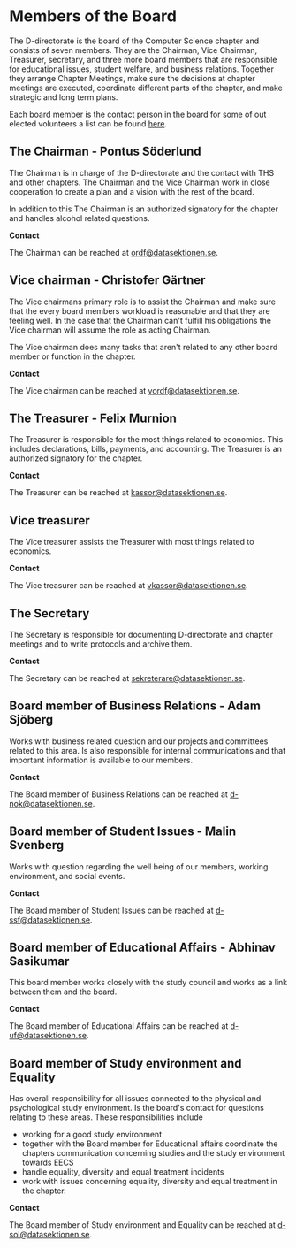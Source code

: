 # Members of the Board

The D-directorate is the board of the Computer Science chapter and consists of seven members.
They are the Chairman, Vice Chairman, Treasurer, secretary, and three more board members that are responsible
for educational issues, student welfare, and business relations. Together they arrange Chapter Meetings, make sure
the decisions at chapter meetings are executed, coordinate different parts of the chapter, and make strategic and long term plans.

Each board member is the contact person in the board for some of out elected volunteers a list can be found [here](https://dsekt.se/kontaktfunktionarare).

## The Chairman - Pontus Söderlund

The Chairman is in charge of the D-directorate and the contact with THS and other chapters.
The Chairman and the Vice Chairman work in close cooperation to create a plan and a vision with the rest of the board.

In addition to this The Chairman is an authorized signatory for the chapter and handles alcohol related questions.

**Contact**

The Chairman can be reached at [ordf@datasektionen.se](mailto:ordf@datasektionen.se).

## Vice chairman - Christofer Gärtner

The Vice chairmans primary role is to assist the Chairman and make sure
that the every board members workload is reasonable and that they are feeling well.
In the case that the Chairman can't fulfill his obligations the Vice chairman will
assume the role as acting Chairman.

The Vice chairman does many tasks that aren't related to any other board member or function in the chapter.

**Contact**

The Vice chairman can be reached at [vordf@datasektionen.se](mailto:vordf@datasektionen.se).

## The Treasurer - Felix Murnion

The Treasurer is responsible for the most things related to economics.
This includes declarations, bills, payments, and accounting. The Treasurer
is an authorized signatory for the chapter.

**Contact**

The Treasurer can be reached at [kassor@datasektionen.se](mailto:kassor@datasektionen.se).

## Vice treasurer

The Vice treasurer assists the Treasurer with most things related to economics.

**Contact**

The Vice treasurer can be reached at [vkassor@datasektionen.se](mailto:vkassor@datasektionen.se).

## The Secretary

The Secretary is responsible for documenting D-directorate and chapter meetings
and to write protocols and archive them.

**Contact**

The Secretary can be reached at [sekreterare@datasektionen.se](mailto:sekreterare@datasektionen.se).

## Board member of Business Relations - Adam Sjöberg

Works with business related question and our projects and committees related to this area.
Is also responsible for internal communications and that important information is available to our members.

**Contact**

The Board member of Business Relations can be reached at [d-nok@datasektionen.se](mailto:d-nok@datasektionen.se).

## Board member of Student Issues - Malin Svenberg

Works with question regarding the well being of our members, working environment, and
social events.

**Contact**

The Board member of Student Issues can be reached at [d-ssf@datasektionen.se](mailto:d-ssf@datasektionen.se).

## Board member of Educational Affairs - Abhinav Sasikumar

This board member works closely with the study council and works as a
link between them and the board.

**Contact**

The Board member of Educational Affairs can be reached at [d-uf@datasektionen.se](mailto:d-uf@datasektionen.se).


## Board member of Study environment and Equality

Has overall responsibility for all issues connected to the physical and psychological study environment. Is the board's contact for questions relating to these areas. These responsibilities include

- working for a good study environment
- together with the Board member for Educational affairs coordinate the chapters communication concerning studies and the study environment towards EECS
- handle equality, diversity and equal treatment incidents
- work with issues concerning equality, diversity and equal treatment in the chapter.

**Contact**

The Board member of Study environment and Equality can be reached at [d-sol@datasektionen.se](mailto:d-sol@datasektionen.se).
